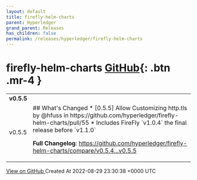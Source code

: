 ```yaml
---
layout: default
title: firefly-helm-charts
parent: Hyperledger
grand_parent: Releases
has_children: false
permalink: /releases/hyperledger/firefly-helm-charts
---
```


# firefly-helm-charts <span class="fs-3 right-align">[GitHub](https://github.com/hyperledger/firefly-helm-charts){: .btn .mr-4 }</span>


<div>
    <table>
        <tr>
            <td colspan="2">
                <b>
                    v0.5.5
                </b>
            </td>
        </tr>
        <tr>
            <td>
                <span class="chip">
                    v0.5.5
                </span>
            </td>
            <td>
                ## What's Changed
* [0.5.5] Allow Customizing http.tls by @hfuss in https://github.com/hyperledger/firefly-helm-charts/pull/55
* Includes FireFly `v1.0.4` the final release before `v1.1.0`


**Full Changelog**: https://github.com/hyperledger/firefly-helm-charts/compare/v0.5.4...v0.5.5
            </td>
        </tr>
    </table>
    <a href="https://github.com/hyperledger/firefly-helm-charts/releases/tag/v0.5.5" class=".btn">
        View on GitHub
    </a>
    <span class="right-align">
        Created At 2022-08-29 23:30:38 +0000 UTC
    </span>
</div>

